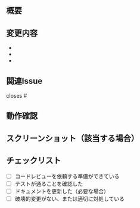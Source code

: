 ## 概要
<!-- このPRで何を実装/修正したか簡潔に説明してください -->

## 変更内容
<!-- 具体的な変更内容を箇条書きで記載してください -->
- 
- 
- 

## 関連Issue
<!-- 関連するIssue番号を記載してください -->
closes #

## 動作確認
<!-- 動作確認の手順や結果を記載してください -->

## スクリーンショット（該当する場合）
<!-- UIに変更がある場合はスクリーンショットを添付してください -->

## チェックリスト
- [ ] コードレビューを依頼する準備ができている
- [ ] テストが通ることを確認した
- [ ] ドキュメントを更新した（必要な場合）
- [ ] 破壊的変更がない、または適切に対処している